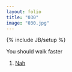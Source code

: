 ```yaml
---
layout: folio
title: "030"
image: "030.jpg"
---
```

{% include JB/setup %}

<div class="copy">
	<p>You should walk faster</p>
</div>

<div class="choice">
	<ol>
		<li><a href="031.html">Nah</a></li>
	</ol>
</div>